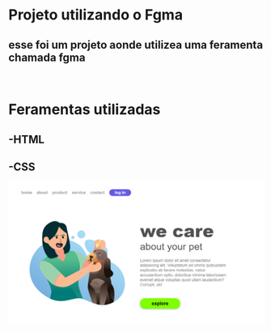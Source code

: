 <h1>Projeto utilizando o Fgma</h1>
<h2> esse foi um projeto aonde utilizea uma feramenta chamada fgma </h2>
<br>
<h1>Feramentas utilizadas </h1>
<h2>-HTML</h2>
<h2>-CSS</h2>
<img src="https://github.com/lufaxlufa/mau-segundo-projeto-git/blob/master/img/Captura%20de%20Tela%20(11).png?raw=true"/>
